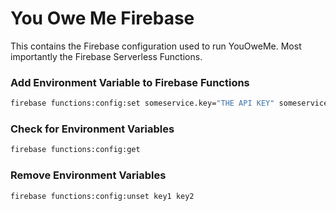# You Owe Me Firebase

This contains the Firebase configuration used to run YouOweMe.
Most importantly the Firebase Serverless Functions.

### Add Environment Variable to Firebase Functions
```bash
firebase functions:config:set someservice.key="THE API KEY" someservice.id="THE CLIENT ID"
```

### Check for Environment Variables
```bash
firebase functions:config:get
```

### Remove Environment Variables
```bash
firebase functions:config:unset key1 key2
```